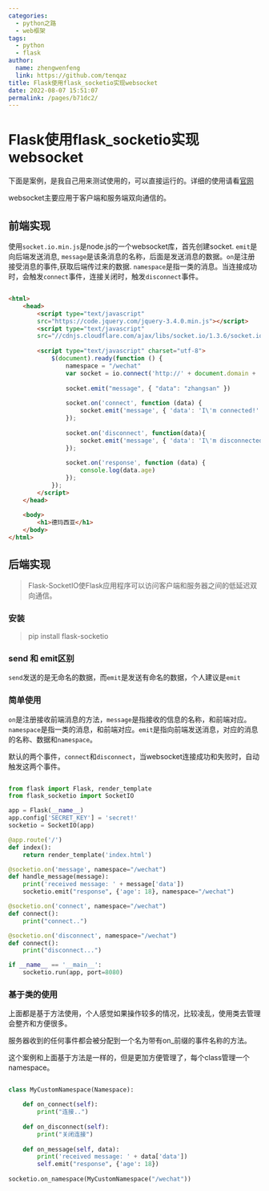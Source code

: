 ```yaml
---
categories: 
  - python之路
  - web框架
tags: 
  - python
  - flask
author: 
  name: zhengwenfeng
  link: https://github.com/tenqaz
title: Flask使用flask_socketio实现websocket
date: 2022-08-07 15:51:07
permalink: /pages/b71dc2/
---
```



# Flask使用flask_socketio实现websocket

下面是案例，是我自己用来测试使用的，可以直接运行的。详细的使用请看[官网](https://flask-socketio.readthedocs.io/en/latest/)

websocket主要应用于客户端和服务端双向通信的。
<!-- more -->

## 前端实现

使用`socket.io.min.js`是node.js的一个websocket库，首先创建socket. `emit`是向后端发送消息, `message`是该条消息的名称，后面是发送消息的数据。`on`是注册接受消息的事件,获取后端传过来的数据. `namespace`是指一类的消息。当连接成功时，会触发`connect`事件，连接关闭时，触发`disconnect`事件。

```html

<html>
    <head>
        <script type="text/javascript"
        src="https://code.jquery.com/jquery-3.4.0.min.js"></script>
        <script type="text/javascript"
        src="//cdnjs.cloudflare.com/ajax/libs/socket.io/1.3.6/socket.io.min.js"></script>
        
        <script type="text/javascript" charset="utf-8">
            $(document).ready(function () {
                namespace = "/wechat"
                var socket = io.connect('http://' + document.domain + ':' + location.port + namespace);
                
                socket.emit("message", { "data": "zhangsan" })
                
                socket.on('connect', function (data) {
                    socket.emit('message', { 'data': 'I\'m connected!' });
                });
                
                socket.on('disconnect', function(data){
                    socket.emit('message', { 'data': 'I\'m disconnected!' });
                });
                    
                socket.on('response', function (data) {
                    console.log(data.age)
                });
            });
        </script>
    </head>
    
    <body>
        <h1>德玛西亚</h1>
    </body>
</html>
```


## 后端实现

> Flask-SocketIO使Flask应用程序可以访问客户端和服务器之间的低延迟双向通信。
>


### 安装

> pip install flask-socketio
>


### send 和 emit区别

`send`发送的是无命名的数据，而`emit`是发送有命名的数据，个人建议是`emit`


### 简单使用

`on`是注册接收前端消息的方法，`message`是指接收的信息的名称，和前端对应。`namespace`是指一类的消息，和前端对应。`emit`是指向前端发送消息，对应的消息的名称、数据和`namespace`。

默认的两个事件，`connect`和`disconnect`，当websocket连接成功和失败时，自动触发这两个事件。

```python

from flask import Flask, render_template
from flask_socketio import SocketIO

app = Flask(__name__)
app.config['SECRET_KEY'] = 'secret!'
socketio = SocketIO(app)

@app.route('/')
def index():
    return render_template('index.html')

@socketio.on('message', namespace="/wechat")
def handle_message(message):
    print('received message: ' + message['data'])
    socketio.emit("response", {'age': 18}, namespace="/wechat")

@socketio.on('connect', namespace="/wechat")
def connect():
    print("connect..")

@socketio.on('disconnect', namespace="/wechat")
def connect():
    print("disconnect...")

if __name__ == '__main__':
    socketio.run(app, port=8080)
```


### 基于类的使用

上面都是基于方法使用，个人感觉如果操作较多的情况，比较凌乱，使用类去管理会整齐和方便很多。

服务器收到的任何事件都会被分配到一个名为带有on_前缀的事件名称的方法。

这个案例和上面基于方法是一样的，但是更加方便管理了，每个class管理一个namespace。

```python

class MyCustomNamespace(Namespace):

    def on_connect(self):
        print("连接..")
        
    def on_disconnect(self):
        print("关闭连接")
        
    def on_message(self, data):
        print('received message: ' + data['data'])
        self.emit("response", {'age': 18})
    
socketio.on_namespace(MyCustomNamespace("/wechat"))
```
